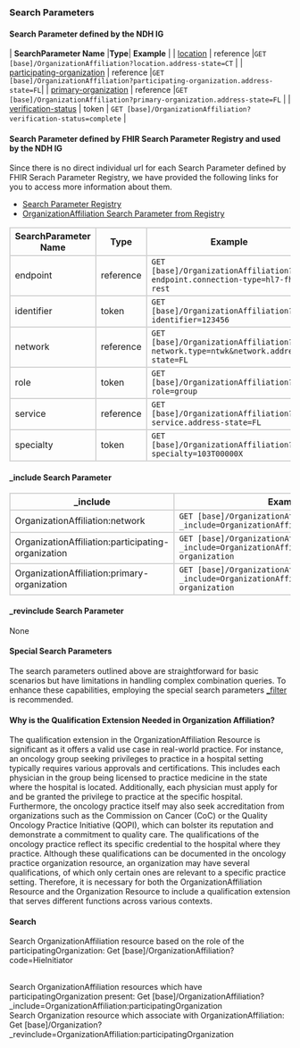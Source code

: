 ### Search Parameters
#### Search Parameter defined by the NDH IG
<style>
    th{border: solid 2px lightgrey;}
    td{border: solid 2px lightgrey;}
</style>

| **SearchParameter Name** |**Type**| **Example** |
| [location](SearchParameter-organizationaffiliation-location.html) | reference |`GET [base]/OrganizationAffiliation?location.address-state=CT` |
| [participating-organization](SearchParameter-organizationaffiliation-participating-organization.html) | reference |`GET [base]/OrganizationAffiliation?participating-organization.address-state=FL`|
| [primary-organization](SearchParameter-organizationaffiliation-primary-organization.html) | reference |`GET [base]/OrganizationAffiliation?primary-organization.address-state=FL` |
| [verification-status](SearchParameter-organizationaffiliation-verification-status.html) | token | `GET [base]/OrganizationAffiliation?verification-status=complete` |

#### Search Parameter defined by FHIR Search Parameter Registry and used by the NDH IG 
Since there is no direct individual url for each Search Parameter defined by FHIR Serach Parameter Registry, we have provided the following links for you to access more information about them.

- [Search Parameter Registry](https://hl7.org/fhir/R4/searchparameter-registry.html)  
- [OrganizationAffiliation Search Parameter from Registry](https://hl7.org/fhir/R4/organizationaffiliation.html#search)

<style>
    
    th{border: solid 2px lightgrey;}
    td{border: solid 2px lightgrey;}
</style>


| **SearchParameter Name** | **Type** | **Example** |
|--------------------------|----------|-------------|
| endpoint | reference |`GET [base]/OrganizationAffiliation?endpoint.connection-type=hl7-fhir-rest` |
| identifier | token |`GET [base]/OrganizationAffiliation?identifier=123456` |
| network |  reference |`GET [base]/OrganizationAffiliation?network.type=ntwk&network.address-state=FL` |
| role | token |`GET [base]/OrganizationAffiliation?role=group` |
| service | reference |`GET [base]/OrganizationAffiliation?service.address-state=FL` |
| specialty | token |`GET [base]/OrganizationAffiliation?specialty=103T00000X` |


#### _include Search Parameter
<style>  
    th{border: solid 2px lightgrey;}
    td{border: solid 2px lightgrey;}
</style>

| **_include** | **Example** |
|--------------|-------------|
| OrganizationAffiliation:network |`GET [base]/OrganizationAffiliation?_include=OrganizationAffiliation:network` |
| OrganizationAffiliation:participating-organization |`GET [base]/OrganizationAffiliation?_include=OrganizationAffiliation:participating-organization` |
| OrganizationAffiliation:primary-organization |`GET [base]/OrganizationAffiliation?_include=OrganizationAffiliation:primary-organization` |

#### _revinclude Search Parameter
None

#### Special Search Parameters
The search parameters outlined above are straightforward for basic scenarios but have limitations in handling complex combination queries. To enhance these capabilities, employing the special search parameters [_filter](https://hl7.org/fhir/R5/search_filter.html#3.2.3) is recommended.

#### Why is the Qualification Extension Needed in Organization Affiliation?
The qualification extension in the OrganizationAffiliation Resource is significant as it offers a valid use case in real-world practice. For instance, an oncology group seeking privileges to practice in a hospital setting typically requires various approvals and certifications. This includes each physician in the group being licensed to practice medicine in the state where the hospital is located. Additionally, each physician must apply for and be granted the privilege to practice at the specific hospital. Furthermore, the oncology practice itself may also seek accreditation from organizations such as the Commission on Cancer (CoC) or the Quality Oncology Practice Initiative (QOPI), which can bolster its reputation and demonstrate a commitment to quality care. The qualifications of the oncology practice reflect its specific credential to the hospital where they practice. Although these qualifications can be documented in the oncology practice organization resource, an organization may have several qualifications, of which only certain ones are relevant to a specific practice setting. Therefore, it is necessary for both the OrganizationAffiliation Resource and the Organization Resource to include a qualification extension that serves different functions across various contexts.


#### Search 
Search OrganizationAffiliation resource based on the role of the participatingOrganization:
Get [base]/OrganizationAffiliation?code=HieInitiator  

<br/>
Search OrganizationAffiliation resources which have participatingOrganization present:
Get [base]/OrganizationAffiliation?_include=OrganizationAffiliation:participatingOrganization  

<br/>
Search Organization resource which associate with OrganizationAffiliation:
Get [base]/Organization?_revinclude=OrganizationAffiliation:participatingOrganization